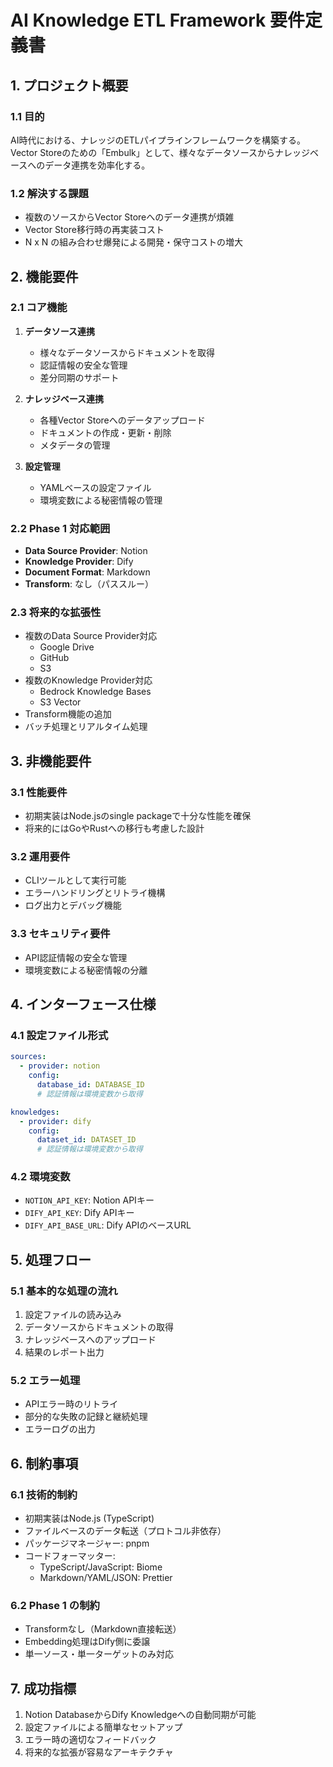 # AI Knowledge ETL Framework 要件定義書

## 1. プロジェクト概要

### 1.1 目的
AI時代における、ナレッジのETLパイプラインフレームワークを構築する。
Vector Storeのための「Embulk」として、様々なデータソースからナレッジベースへのデータ連携を効率化する。

### 1.2 解決する課題
- 複数のソースからVector Storeへのデータ連携が煩雑
- Vector Store移行時の再実装コスト
- N x N の組み合わせ爆発による開発・保守コストの増大

## 2. 機能要件

### 2.1 コア機能
1. **データソース連携**
   - 様々なデータソースからドキュメントを取得
   - 認証情報の安全な管理
   - 差分同期のサポート

2. **ナレッジベース連携**
   - 各種Vector Storeへのデータアップロード
   - ドキュメントの作成・更新・削除
   - メタデータの管理

3. **設定管理**
   - YAMLベースの設定ファイル
   - 環境変数による秘密情報の管理

### 2.2 Phase 1 対応範囲
- **Data Source Provider**: Notion
- **Knowledge Provider**: Dify
- **Document Format**: Markdown
- **Transform**: なし（パススルー）

### 2.3 将来的な拡張性
- 複数のData Source Provider対応
  - Google Drive
  - GitHub
  - S3
- 複数のKnowledge Provider対応
  - Bedrock Knowledge Bases
  - S3 Vector
- Transform機能の追加
- バッチ処理とリアルタイム処理

## 3. 非機能要件

### 3.1 性能要件
- 初期実装はNode.jsのsingle packageで十分な性能を確保
- 将来的にはGoやRustへの移行も考慮した設計

### 3.2 運用要件
- CLIツールとして実行可能
- エラーハンドリングとリトライ機構
- ログ出力とデバッグ機能

### 3.3 セキュリティ要件
- API認証情報の安全な管理
- 環境変数による秘密情報の分離

## 4. インターフェース仕様

### 4.1 設定ファイル形式
```yaml
sources:
  - provider: notion
    config:
      database_id: DATABASE_ID
      # 認証情報は環境変数から取得

knowledges:
  - provider: dify
    config:
      dataset_id: DATASET_ID
      # 認証情報は環境変数から取得
```

### 4.2 環境変数
- `NOTION_API_KEY`: Notion APIキー
- `DIFY_API_KEY`: Dify APIキー
- `DIFY_API_BASE_URL`: Dify APIのベースURL

## 5. 処理フロー

### 5.1 基本的な処理の流れ
1. 設定ファイルの読み込み
2. データソースからドキュメントの取得
3. ナレッジベースへのアップロード
4. 結果のレポート出力

### 5.2 エラー処理
- APIエラー時のリトライ
- 部分的な失敗の記録と継続処理
- エラーログの出力

## 6. 制約事項

### 6.1 技術的制約
- 初期実装はNode.js (TypeScript)
- ファイルベースのデータ転送（プロトコル非依存）
- パッケージマネージャー: pnpm
- コードフォーマッター:
  - TypeScript/JavaScript: Biome
  - Markdown/YAML/JSON: Prettier

### 6.2 Phase 1 の制約
- Transformなし（Markdown直接転送）
- Embedding処理はDify側に委譲
- 単一ソース・単一ターゲットのみ対応

## 7. 成功指標

1. Notion DatabaseからDify Knowledgeへの自動同期が可能
2. 設定ファイルによる簡単なセットアップ
3. エラー時の適切なフィードバック
4. 将来的な拡張が容易なアーキテクチャ